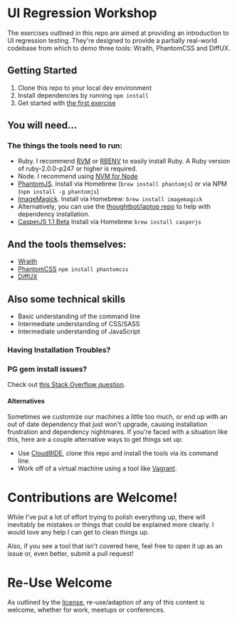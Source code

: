 UI Regression Workshop
============

The exercises outlined in this repo are aimed at providing an introduction to UI regression testing. They're designed to provide a partially real-world codebase from which to demo three tools: Wraith, PhantomCSS and DiffUX.

## Getting Started

1. Clone this repo to your local dev environment
2. Install dependencies by running `npm install`
3. Get started with [the first exercise](./exercises/1-Wraith.md)

## You will need...

### The things the tools need to run:
- Ruby. I recommend [RVM](http://rvm.io/) or [RBENV](http://rbenv.org/) to easily install Ruby. A Ruby version of ruby-2.0.0-p247 or higher is required.
- Node. I recommend using [NVM for Node](https://github.com/creationix/nvm)
- [PhantomJS](http://phantomjs.org/). Install via Homebrew (`brew install phantomjs`) or via NPM (`npm install -g phantomjs`)
- [ImageMagick](http://www.imagemagick.org/). Install via Homebrew: `brew install imagemagick`
- Alternatively, you can use the [thoughtbot/laptop repo](https://github.com/thoughtbot/laptop) to help with dependency installation.
- [CasperJS 1.1 Beta](http://docs.casperjs.org/en/latest/installation.html) Install via Homebrew `brew install casperjs`

## And the tools themselves:
- [Wraith](https://github.com/BBC-News/wraith/#installation)
- [PhantomCSS](https://github.com/Huddle/PhantomCSS) `npm install phantomcss`
- [DiffUX](https://github.com/diffux/diffux#mac-os-x-using-homebrew)

## Also some technical skills

- Basic understanding of the command line
- Intermediate understanding of CSS/SASS
- Intermediate understanding of JavaScript

### Having Installation Troubles?

### PG gem install issues?

Check out [this Stack Overflow question](http://stackoverflow.com/questions/19262312/installing-pg-gem-failure-to-build-native-extension/19620569#19620569).

#### Alternatives

Sometimes we customize our machines a little too much, or end up with an out of date dependency that just won't upgrade, causing installation frustration and dependency nightmares. If you're faced with a situation like this, here are a couple alternative ways to get things set up:

- Use [Cloud9IDE](http://c9.io), clone this repo and install the tools via its command line.
- Work off of a virtual machine using a tool like [Vagrant](https://www.vagrantup.com/).

# Contributions are Welcome!

While I've put a lot of effort trying to polish everything up, there will inevitably be mistakes or things that could be explained more clearly. I would love any help I can get to clean things up.

Also, if you see a tool that isn't covered here, feel free to open it up as an issue or, even better, submit a pull request!

# Re-Use Welcome

As outlined by the [license](https://github.com/klamping/UIRegression/blob/master/LICENSE), re-use/adaption of any of this content is welcome, whether for work, meetups or conferences. 
